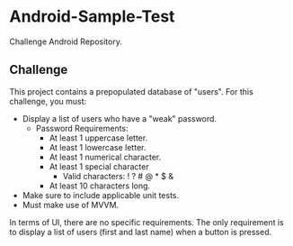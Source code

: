 # Android-Sample-Test

Challenge Android Repository.

## Challenge

This project contains a prepopulated database of "users".  For this challenge, you must:

* Display a list of users who have a "weak" password.
  * Password Requirements:
    * At least 1 uppercase letter.
    * At least 1 lowercase letter.
    * At least 1 numerical character.
    * At least 1 special character
      * Valid characters: ! ? # @ * $ &
    * At least 10 characters long. 
* Make sure to include applicable unit tests.
* Must make use of MVVM.

In terms of UI, there are no specific requirements.  The only requirement is to display a list of users (first and last name) when a button is pressed. 
